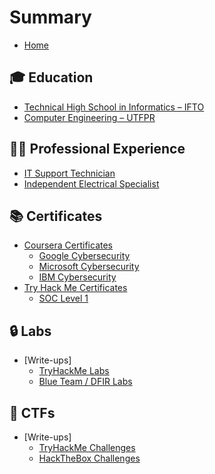 # Summary

- [Home](README.md)
  
## 🎓 Education
- [Technical High School in Informatics – IFTO](education/ifto.md)
- [Computer Engineering – UTFPR ](education/utfpr.md)

## 🧑‍💻 Professional Experience
- [IT Support Technician](exp/ifto.md)
- [Independent Electrical Specialist](exp/IES.md)

## 📚 Certificates
- [Coursera Certificates](certificates/coursera/README.md)
  - [Google Cybersecurity](certificates/coursera/google.md)
  - [Microsoft Cybersecurity](certificates/coursera/microsoft.md)
  - [IBM Cybersecurity](certificates/coursera/ibm.md)
- [Try Hack Me Certificates](certificates/thm/README.md)
  - [SOC Level 1](certificates/thm/soc-l1.md)


## 🔒 Labs
- [Write-ups]
  - [TryHackMe Labs](Labs/thm/README.md)
  - [Blue Team / DFIR Labs](Labs/blueteam/README.md)

## 🎯 CTFs
- [Write-ups]
  - [TryHackMe Challenges](CTFs/thm.md)
  - [HackTheBox Challenges](CTFs/htb.md)
